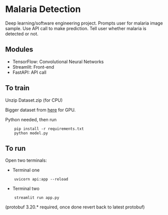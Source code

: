 # Malaria Detection

Deep learning/software engineering project. Prompts user for malaria image sample. Use API call to make prediction. Tell user whether malaria is detected or not.

## Modules
* TensorFlow: Convolutional Neural Networks
* Streamlit: Front-end
* FastAPI: API call

## To train

Unzip Dataset.zip (for CPU)

Bigger dataset from [here](https://www.kaggle.com/datasets/iarunava/cell-images-for-detecting-malaria/download?datasetVersionNumber=1) for GPU.

Python needed, then run
```
    pip install -r requirements.txt
    python model.py
```
## To run

Open two terminals:

* Terminal one
```
    uvicorn api:app --reload
```
* Terminal two
```
    streamlit run app.py
```
(protobuf 3.20.* required, once done revert back to latest protobuf)